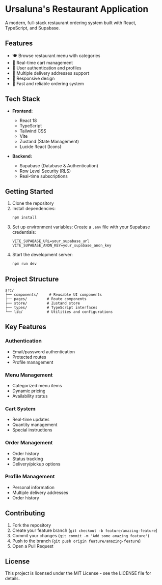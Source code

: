 # Ursaluna's Restaurant Application

A modern, full-stack restaurant ordering system built with React, TypeScript, and Supabase.

## Features

- 🍽️ Browse restaurant menu with categories
- 🛒 Real-time cart management
- 👤 User authentication and profiles
- 📍 Multiple delivery addresses support
- 📱 Responsive design
- 🚀 Fast and reliable ordering system

## Tech Stack

- **Frontend:**

  - React 18
  - TypeScript
  - Tailwind CSS
  - Vite
  - Zustand (State Management)
  - Lucide React (Icons)

- **Backend:**
  - Supabase (Database & Authentication)
  - Row Level Security (RLS)
  - Real-time subscriptions

## Getting Started

1. Clone the repository
2. Install dependencies:
   ```bash
   npm install
   ```
3. Set up environment variables:
   Create a `.env` file with your Supabase credentials:
   ```
   VITE_SUPABASE_URL=your_supabase_url
   VITE_SUPABASE_ANON_KEY=your_supabase_anon_key
   ```
4. Start the development server:
   ```bash
   npm run dev
   ```

## Project Structure

```
src/
├── components/     # Reusable UI components
├── pages/         # Route components
├── store/         # Zustand store
├── types/         # TypeScript interfaces
└── lib/           # Utilities and configurations
```

## Key Features

### Authentication

- Email/password authentication
- Protected routes
- Profile management

### Menu Management

- Categorized menu items
- Dynamic pricing
- Availability status

### Cart System

- Real-time updates
- Quantity management
- Special instructions

### Order Management

- Order history
- Status tracking
- Delivery/pickup options

### Profile Management

- Personal information
- Multiple delivery addresses
- Order history

## Contributing

1. Fork the repository
2. Create your feature branch (`git checkout -b feature/amazing-feature`)
3. Commit your changes (`git commit -m 'Add some amazing feature'`)
4. Push to the branch (`git push origin feature/amazing-feature`)
5. Open a Pull Request

## License

This project is licensed under the MIT License - see the LICENSE file for details.
